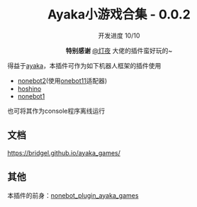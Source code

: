 <div align="center">

# Ayaka小游戏合集 - 0.0.2

开发进度 10/10

**特别感谢**  [@灯夜](https://github.com/lunexnocty/Meiri) 大佬的插件蛮好玩的~

</div>

得益于[ayaka](https://github.com/bridgeL/ayaka)，本插件可作为如下机器人框架的插件使用

- [nonebot2](https://github.com/nonebot/nonebot2)(使用[onebot11](https://github.com/nonebot/adapter-onebot)适配器)
- [hoshino](https://github.com/Ice-Cirno/HoshinoBot)
- [nonebot1](https://github.com/nonebot/nonebot)

也可将其作为console程序离线运行

## 文档

https://bridgel.github.io/ayaka_games/

## 其他

本插件的前身：[nonebot_plugin_ayaka_games](https://github.com/bridgeL/nonebot-plugin-ayaka-games)
